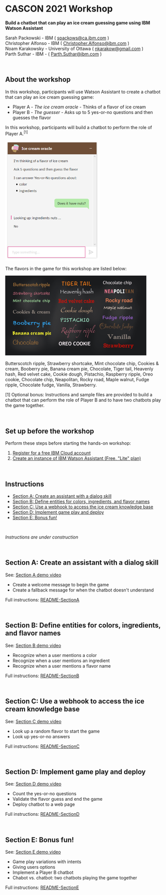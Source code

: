 # CASCON 2021 Workshop

**Build a chatbot that can play an ice cream guessing game using IBM Watson Assistant**

Sarah Packowski - IBM ( spackows@ca.ibm.com )<br/>
Christopher Alfonso - IBM ( Christopher.Alfonso@ibm.com )<br/>
Noam Karakowsky - University of Ottawa ( nkarakow@gmail.com )<br/>
Parth Suthar - IBM - ( Parth.Suthar@ibm.com )

<p>&nbsp;</p>


## About the workshop
In this workshop, participants will use Watson Assistant to create a chatbot that can play an ice cream guessing game:
- Player A - _The ice cream oracle_ - Thinks of a flavor of ice cream
- Player B - _The guesser_ - Asks up to 5 yes-or-no questions and then guesses the flavor

In this workshop, participants will build a chatbot to perform the role of Player A.<sup>\[1]</sup>

<img src="images/ice-cream.png" width="300">

The flavors in the game for this workshop are listed below:

<img src="images/chalkboard.png" width="450">

Butterscotch ripple, Strawberry shortcake, Mint chocolate chip, Cookies & cream, Booberry pie, Banana cream pie, Chocolate, Tiger tail, Heavenly hash, Red velvet cake, Cookie dough, Pistachio, Raspberry ripple, Oreo cookie, Chocolate chip, Neapolitan, Rocky road, Maple walnut, Fudge ripple, Chocolate fudge, Vanilla, Strawberry.

\[1] Optional bonus: Instructions and sample files are provided to build a chatbot that can perform the role of Player B and to have two chatbots play the game together.

<p>&nbsp;</p>


## Set up before the workshop
Perform these steps before starting the hands-on workshop:
1. [Register for a free IBM Cloud account](https://cloud.ibm.com/registration)
2. [Create an instance of IBM Watson Assistant (Free, "Lite" plan)](https://cloud.ibm.com/catalog/services/watson-assistant)

<p>&nbsp;</p>


## Instructions
- [Section A: Create an assistant with a dialog skill](#section-a-create-an-assistant-with-a-dialog-skill)
- [Section B: Define entities for colors, ingredients, and flavor names](#section-b-define-entities-for-colors-ingredients-and-flavor-names)
- [Section C: Use a webhook to access the ice cream knowledge base](#section-c-use-a-webhook-to-access-the-ice-cream-knowledge-base)
- [Section D: Implement game play and deploy](#section-d-implement-game-play-and-deploy)
- [Section E: Bonus fun!](#section-e-bonus-fun)

<p>&nbsp;</p>

*Instructions are under construction*

<p>&nbsp;</p>

## Section A: Create an assistant with a dialog skill
See: [Section A demo video]()
- Create a welcome message to begin the game
- Create a fallback message for when the chatbot doesn't understand

Full instructions: [README-SectionA](README-SectionA.md)

<p>&nbsp;</p>


## Section B: Define entities for colors, ingredients, and flavor names
See: [Section B demo video]()
- Recognize when a user mentions a color
- Recognize when a user mentions an ingredient
- Recognize when a user mentions a flavor name

Full instructions: [README-SectionB](README-SectionB.md)

<p>&nbsp;</p>


## Section C: Use a webhook to access the ice cream knowledge base
See: [Section C demo video]()
- Look up a random flavor to start the game
- Look up yes-or-no answers

Full instructions: [README-SectionC](README-SectionC.md)

<p>&nbsp;</p>


## Section D: Implement game play and deploy
See: [Section D demo video]()
- Count the yes-or-no questions
- Validate the flavor guess and end the game
- Deploy chatbot to a web page

Full instructions: [README-SectionD](README-SectionD.md)

<p>&nbsp;</p>


## Section E: Bonus fun!
See: [Section E demo video]()
- Game play variations with intents
- Giving users options
- Implement a Player B chatbot
- Chabot vs. chatbot: two chatbots playing the game together

Full instructions: [README-SectionE](README-SectionE.md)

<p>&nbsp;</p>


